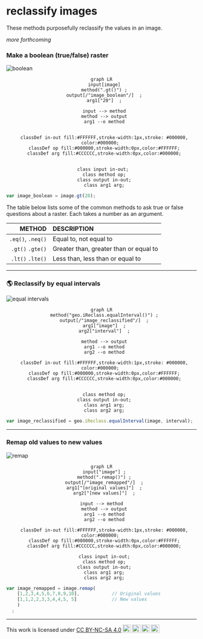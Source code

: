 # __reclassify images__  

These methods purposefully reclassify the values in an image. 

_more forthcoming_  

### __Make a boolean (true/false) raster__   

![boolean](https://geography.middlebury.edu/howarth/ee_edu/eePatterns/reclassify/boolean.png)

<center>

``` mermaid
graph LR
  input[image]
  method(".gt()") ;
  output[/"image_boolean"/]  ;
  arg1["20"]  ;

  input --> method
  method --> output
  arg1 --o method


  classDef in-out fill:#FFFFFF,stroke-width:1px,stroke: #000000, color:#000000; 
  classDef op fill:#000000,stroke-width:0px,color:#FFFFFF;
  classDef arg fill:#CCCCCC,stroke-width:0px,color:#000000;
  

  class input in-out; 
  class method op;
  class output in-out;
  class arg1 arg;
```

</center>

```js
var image_boolean = image.gt(20);  
```

The table below lists some of the common methods to ask true or false questions about a raster. Each takes a number as an argument. 

<center>

| METHOD                        | DESCRIPTION                                             |
| --:                           | :--                                                     |
|```.eq()```, ```.neq()```      | Equal to, not equal to                                  |    
|```.gt()``` ```.gte()```       | Greater than, greater than or equal to                 |   
|```.lt()``` ```.lte()```       | Less than, less than or equal to                 |   

</center>

---  

### __:earth_americas: Reclassify by equal intervals__  

![equal intervals](https://geography.middlebury.edu/howarth/ee_edu/eePatterns/reclassify/equal-interval.png)

<center>

``` mermaid
graph LR
  method("geo.iReclass.equalInterval()") ;
  output[/"image_reclassified"/]  ;
  arg1["image"]  ;
  arg2["interval"]  ;

  method --> output
  arg1 --o method
  arg2 --o method

  classDef in-out fill:#FFFFFF,stroke-width:1px,stroke: #000000, color:#000000; 
  classDef op fill:#000000,stroke-width:0px,color:#FFFFFF;
  classDef arg fill:#CCCCCC,stroke-width:0px,color:#000000;
  

  class method op;
  class output in-out;
  class arg1 arg;
  class arg2 arg;
```

</center>


```js
var image_reclassified = geo.iReclass.equalInterval(image, interval);
```

---   

### __Remap old values to new values__

![remap](https://geography.middlebury.edu/howarth/ee_edu/eePatterns/reclassify/remap.png)

<center>

``` mermaid
graph LR
  input["image"] ;
  method(".remap()") ;
  output[/"image_remapped"/]  ;
  arg1["[original values]"]  ;
  arg2["[new values]"]  ;

  input --> method  
  method --> output
  arg1 --o method
  arg2 --o method

  classDef in-out fill:#FFFFFF,stroke-width:1px,stroke: #000000, color:#000000; 
  classDef op fill:#000000,stroke-width:0px,color:#FFFFFF;
  classDef arg fill:#CCCCCC,stroke-width:0px,color:#000000;
  
  class input in-out;
  class method op;
  class output in-out;
  class arg1 arg;
  class arg2 arg;
```

</center>

```js
var image_remapped = image.remap(
    [1,2,3,4,5,6,7,8,9,10],            // Original values
    [1,1,2,2,3,3,4,4,5, 5]             // New values
    )
  ;

```

---  

<p xmlns:cc="http://creativecommons.org/ns#" >This work is licensed under <a href="https://creativecommons.org/licenses/by-nc-sa/4.0/?ref=chooser-v1" target="_blank" rel="license noopener noreferrer" style="display:inline-block;">CC BY-NC-SA 4.0<img style="height:22px!important;margin-left:3px;vertical-align:text-bottom;" src="https://mirrors.creativecommons.org/presskit/icons/cc.svg?ref=chooser-v1" alt=""><img style="height:22px!important;margin-left:3px;vertical-align:text-bottom;" src="https://mirrors.creativecommons.org/presskit/icons/by.svg?ref=chooser-v1" alt=""><img style="height:22px!important;margin-left:3px;vertical-align:text-bottom;" src="https://mirrors.creativecommons.org/presskit/icons/nc.svg?ref=chooser-v1" alt=""><img style="height:22px!important;margin-left:3px;vertical-align:text-bottom;" src="https://mirrors.creativecommons.org/presskit/icons/sa.svg?ref=chooser-v1" alt=""></a></p>
